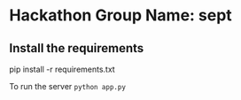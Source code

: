 # Hackathon Group Name: sept
## Install the requirements
pip install -r requirements.txt

To run the server
`python app.py`
